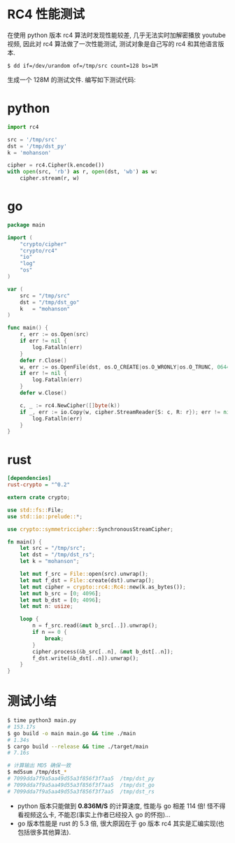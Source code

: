 # RC4 性能测试

在使用 python 版本 rc4 算法时发现性能较差, 几乎无法实时加解密播放 youtube 视频, 因此对 rc4 算法做了一次性能测试, 测试对象是自己写的 rc4 和其他语言版本.

```
$ dd if=/dev/urandom of=/tmp/src count=128 bs=1M
```

生成一个 128M 的测试文件. 编写如下测试代码:

# python

```py
import rc4

src = '/tmp/src'
dst = '/tmp/dst_py'
k = 'mohanson'

cipher = rc4.Cipher(k.encode())
with open(src, 'rb') as r, open(dst, 'wb') as w:
    cipher.stream(r, w)
```

# go

```go
package main

import (
	"crypto/cipher"
	"crypto/rc4"
	"io"
	"log"
	"os"
)

var (
	src = "/tmp/src"
	dst = "/tmp/dst_go"
	k   = "mohanson"
)

func main() {
	r, err := os.Open(src)
	if err != nil {
		log.Fatalln(err)
	}
	defer r.Close()
	w, err := os.OpenFile(dst, os.O_CREATE|os.O_WRONLY|os.O_TRUNC, 0644)
	if err != nil {
		log.Fatalln(err)
	}
	defer w.Close()

	c, _ := rc4.NewCipher([]byte(k))
	if _, err := io.Copy(w, cipher.StreamReader{S: c, R: r}); err != nil {
		log.Fatalln(err)
	}
}
```

# rust

```ini
[dependencies]
rust-crypto = "^0.2"
```

```rs
extern crate crypto;

use std::fs::File;
use std::io::prelude::*;

use crypto::symmetriccipher::SynchronousStreamCipher;

fn main() {
    let src = "/tmp/src";
    let dst = "/tmp/dst_rs";
    let k = "mohanson";

    let mut f_src = File::open(src).unwrap();
    let mut f_dst = File::create(dst).unwrap();
    let mut cipher = crypto::rc4::Rc4::new(k.as_bytes());
    let mut b_src = [0; 4096];
    let mut b_dst = [0; 4096];
    let mut n: usize;

    loop {
        n = f_src.read(&mut b_src[..]).unwrap();
        if n == 0 {
            break;
        }
        cipher.process(&b_src[..n], &mut b_dst[..n]);
        f_dst.write(&b_dst[..n]).unwrap();
    }
}
```

# 测试小结

```sh
$ time python3 main.py
# 153.17s
$ go build -o main main.go && time ./main
# 1.34s
$ cargo build --release && time ./target/main
# 7.16s

# 计算输出 MD5 确保一致
$ md5sum /tmp/dst_*
# 7099dda7f9a5aa49d55a3f856f3f7aa5  /tmp/dst_py
# 7099dda7f9a5aa49d55a3f856f3f7aa5  /tmp/dst_go
# 7099dda7f9a5aa49d55a3f856f3f7aa5  /tmp/dst_rs
```

- python 版本只能做到 **0.836M/S** 的计算速度, 性能与 go 相差 114 倍! 怪不得看视频这么卡, 不能忍(事实上作者已经投入 go 的怀抱)...
- go 版本性能是 rust 的 5.3 倍, 很大原因在于 go 版本 rc4 其实是汇编实现(也包括很多其他算法).
